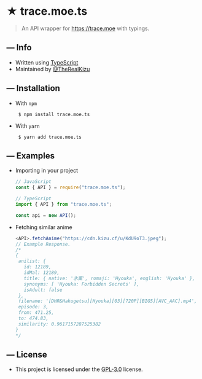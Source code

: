 <!--- TITLE --->
# ★ trace.moe.ts

<!--- DESCRIPTION --->
  > An API wrapper for https://trace.moe with typings.
  
<!--- INFORMATION --->
## — Info
   * Written using [TypeScript](https://www.typescriptlang.org/)
   * Maintained by [@TheRealKizu](https://github.com/TheRealKizu)

<!--- INSTALLATION --->
## — Installation
   * With `npm`
     ```
      $ npm install trace.moe.ts
     ``` 
   
   * With `yarn`
     ```
      $ yarn add trace.moe.ts
     ``` 

<!--- EXAMPLE --->
## — Examples
   * Importing in your project
     ```js
     // JavaScript
     const { API } = require("trace.moe.ts");

     // TypeScript 
     import { API } from "trace.moe.ts";

     const api = new API();
     ``` 
   
   * Fetching similar anime
     ```js
     <API>.fetchAnime("https://cdn.kizu.cf/u/KdU9oT3.jpeg");
     // Example Response.
     /* 
     {
      anilist: {
        id: 12189,
        idMal: 12189,
        title: { native: '氷菓', romaji: 'Hyouka', english: 'Hyouka' },
        synonyms: [ 'Hyouka: Forbidden Secrets' ],
        isAdult: false
      },
      filename: '[DHR&Hakugetsu][Hyouka][03][720P][BIG5][AVC_AAC].mp4',
      episode: 3,
      from: 471.25,
      to: 474.83,
      similarity: 0.9617157287525382
     } 
     */
     ``` 

<!--- LICENSE --->
## — License
   * This project is licensed under the [GPL-3.0](LICENSE) license.
